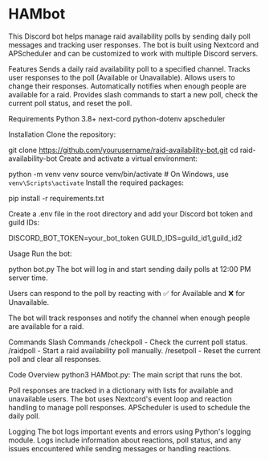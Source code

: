 # HAMbot

This Discord bot helps manage raid availability polls by sending daily poll messages and tracking user responses. The bot is built using Nextcord and APScheduler and can be customized to work with multiple Discord servers.

Features
Sends a daily raid availability poll to a specified channel.
Tracks user responses to the poll (Available or Unavailable).
Allows users to change their responses.
Automatically notifies when enough people are available for a raid.
Provides slash commands to start a new poll, check the current poll status, and reset the poll.

Requirements
Python 3.8+
next-cord
python-dotenv
apscheduler

Installation
Clone the repository:

git clone https://github.com/yourusername/raid-availability-bot.git
cd raid-availability-bot
Create and activate a virtual environment:

python -m venv venv
source venv/bin/activate # On Windows, use `venv\Scripts\activate`
Install the required packages:

pip install -r requirements.txt

Create a .env file in the root directory and add your Discord bot token and guild IDs:

DISCORD_BOT_TOKEN=your_bot_token
GUILD_IDS=guild_id1,guild_id2

Usage
Run the bot:

python bot.py
The bot will log in and start sending daily polls at 12:00 PM server time.

Users can respond to the poll by reacting with ✅ for Available and ❌ for Unavailable.

The bot will track responses and notify the channel when enough people are available for a raid.

Commands
Slash Commands
/checkpoll - Check the current poll status.
/raidpoll - Start a raid availability poll manually.
/resetpoll - Reset the current poll and clear all responses.

Code Overview
python3 HAMbot.py: The main script that runs the bot.

Poll responses are tracked in a dictionary with lists for available and unavailable users.
The bot uses Nextcord's event loop and reaction handling to manage poll responses.
APScheduler is used to schedule the daily poll.

Logging
The bot logs important events and errors using Python's logging module. Logs include information about reactions, poll status, and any issues encountered while sending messages or handling reactions.
